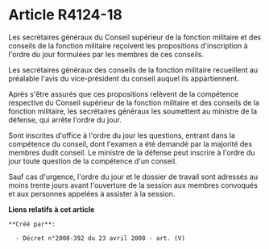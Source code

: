 # Article R4124-18

Les secrétaires généraux du Conseil supérieur de la fonction militaire et des conseils de la fonction militaire reçoivent les
propositions d'inscription à l'ordre du jour formulées par les membres de ces conseils.

Les secrétaires généraux des conseils de la fonction militaire recueillent au préalable l'avis du vice-président du conseil
auquel ils appartiennent.

Après s'être assurés que ces propositions relèvent de la compétence respective du Conseil supérieur de la fonction militaire
et des conseils de la fonction militaire, les secrétaires généraux les soumettent au ministre de la défense, qui arrête
l'ordre du jour.

Sont inscrites d'office à l'ordre du jour les questions, entrant dans la compétence du conseil, dont l'examen a été demandé
par la majorité des membres dudit conseil. Le ministre de la défense peut inscrire à l'ordre du jour toute question de la
compétence d'un conseil.

Sauf cas d'urgence, l'ordre du jour et le dossier de travail sont adressés au moins trente jours avant l'ouverture de la
session aux membres convoqués et aux personnes appelées à assister à la session.

**Liens relatifs à cet article**

	**Créé par**:

	  - Décret n°2008-392 du 23 avril 2008 - art. (V)

